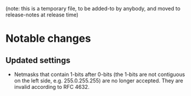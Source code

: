 (note: this is a temporary file, to be added-to by anybody, and moved to
release-notes at release time)

Notable changes
===============

Updated settings
----------------
- Netmasks that contain 1-bits after 0-bits (the 1-bits are not contiguous on
  the left side, e.g. 255.0.255.255) are no longer accepted. They are invalid
  according to RFC 4632.
